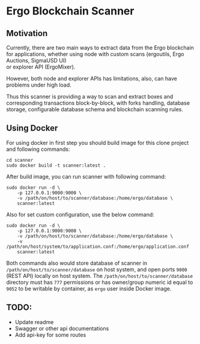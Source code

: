 # Ergo Blockchain Scanner

## Motivation

Currently, there are two main ways to extract data from the Ergo blockchain 
for applications, whether using node with custom scans (ergoutils, Ergo Auctions, SigmaUSD UI)  
or explorer API (ErgoMixer). 

However, both node and explorer APIs has limitations, also, can have problems under high load.

Thus this scanner is providing a way to scan and extract boxes and corresponding 
transactions block-by-block, with forks handling, database storage, configurable 
database schema and blockchain scanning rules.

## Using Docker
For using docker in first step you should build image for this clone project and following commands:
```shell script
cd scanner
sudo docker build -t scanner:latest .
```
After build image, you can run scanner with following command:
```shell script
sudo docker run -d \
    -p 127.0.0.1:9000:9000 \
    -v /path/on/host/to/scanner/database:/home/ergo/database \
    scanner:latest
``` 
Also for set custom configuration, use the below command:
```shell script
sudo docker run -d \
    -p 127.0.0.1:9000:9000 \
    -v /path/on/host/to/scanner/database:/home/ergo/database \
    -v /path/on/host/system/to/application.conf:/home/ergo/application.conf
    scanner:latest
``` 

Both commands also would store database of scanner in `/path/on/host/to/scanner/database` on host system, and open ports `9000` (REST API) locally on host system. The `/path/on/host/to/scanner/database` directory must has `777` permissions or has owner/group numeric id equal to `9052` to be writable by container, as `ergo` user inside Docker image.

## TODO: 

* Update readme 
* Swagger or other api documentations
* Add api-key for some routes
